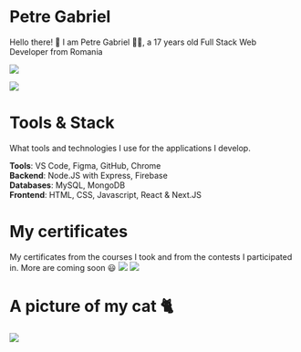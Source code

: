 # Petre Gabriel
Hello there! 👋 I am Petre Gabriel 👨‍💻, a 17 years old Full Stack Web Developer from Romania

[![](https://i.imgur.com/0VxjtpP.png)](https://petregabriel.ro "![](https://i.imgur.com/0VxjtpP.png)")

![](https://img.shields.io/badge/email-petregabriel%40dark--moon.ro-white)

# Tools & Stack
What tools and technologies I use for the applications I develop.

**Tools**: VS Code, Figma, GitHub, Chrome  
**Backend**: Node.JS with Express, Firebase  
**Databases**: MySQL, MongoDB  
**Frontend**: HTML, CSS, Javascript, React & Next.JS 

# My certificates
My certificates from the courses I took and from the contests I participated in. More are coming soon 😃
![](https://i.imgur.com/QjXDpo4.jpg)
![](https://i.imgur.com/i5e9m74.png)


# A picture of my cat 🐈
![](https://i.imgur.com/NMbHbLE.jpg)
